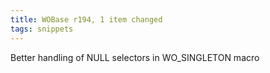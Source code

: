 ```yaml
---
title: WOBase r194, 1 item changed
tags: snippets
---
```


Better handling of NULL selectors in WO_SINGLETON macro
